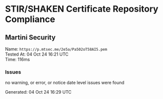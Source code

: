 # STIR/SHAKEN Certificate Repository Compliance

## Martini Security

Name: `https://p.mtsec.me/2e5a/Pa502oT58AI5.pem`\
Tested At: 04 Oct 24 16:21 UTC\
Time: 116ms

### Issues

no warning, or error, or notice date level issues were found

Generated: 04 Oct 24 16:29 UTC